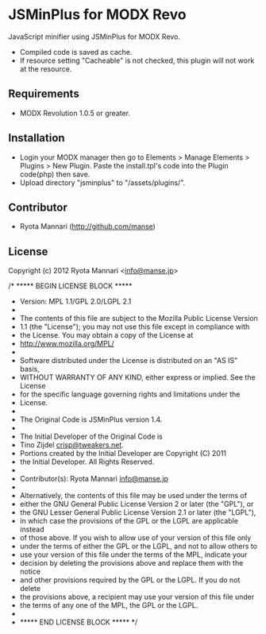 # JSMinPlus for MODX Revo

JavaScript minifier using JSMinPlus for MODX Revo.
 * Compiled code is saved as cache.
 * If resource setting "Cacheable" is not checked, this plugin will not work at the resource.

## Requirements

 * MODX Revolution 1.0.5 or greater.

## Installation

 * Login your MODX manager then go to Elements > Manage Elements > Plugins > New Plugin. Paste the install.tpl's code into the Plugin code(php) then save.
 * Upload directory "jsminplus" to "/assets/plugins/".

## Contributor

 * Ryota Mannari (http://github.com/manse)

## License 

Copyright (c) 2012 Ryota Mannari &lt;info@manse.jp&gt;

/* ***** BEGIN LICENSE BLOCK *****
 * Version: MPL 1.1/GPL 2.0/LGPL 2.1
 *
 * The contents of this file are subject to the Mozilla Public License Version
 * 1.1 (the "License"); you may not use this file except in compliance with
 * the License. You may obtain a copy of the License at
 * http://www.mozilla.org/MPL/
 *
 * Software distributed under the License is distributed on an "AS IS" basis,
 * WITHOUT WARRANTY OF ANY KIND, either express or implied. See the License
 * for the specific language governing rights and limitations under the
 * License.
 *
 * The Original Code is JSMinPlus version 1.4.
 *
 * The Initial Developer of the Original Code is
 * Tino Zijdel <crisp@tweakers.net>.
 * Portions created by the Initial Developer are Copyright (C) 2011
 * the Initial Developer. All Rights Reserved.
 *
 * Contributor(s): Ryota Mannari <info@manse.jp>
 *
 * Alternatively, the contents of this file may be used under the terms of
 * either the GNU General Public License Version 2 or later (the "GPL"), or
 * the GNU Lesser General Public License Version 2.1 or later (the "LGPL"),
 * in which case the provisions of the GPL or the LGPL are applicable instead
 * of those above. If you wish to allow use of your version of this file only
 * under the terms of either the GPL or the LGPL, and not to allow others to
 * use your version of this file under the terms of the MPL, indicate your
 * decision by deleting the provisions above and replace them with the notice
 * and other provisions required by the GPL or the LGPL. If you do not delete
 * the provisions above, a recipient may use your version of this file under
 * the terms of any one of the MPL, the GPL or the LGPL.
 *
 * ***** END LICENSE BLOCK ***** */
